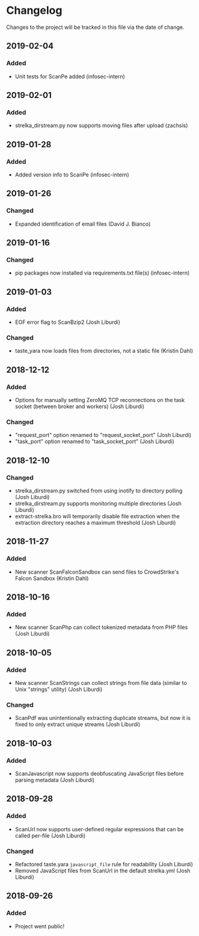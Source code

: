 # Changelog
Changes to the project will be tracked in this file via the date of change.

## 2019-02-04
### Added
- Unit tests for ScanPe added (infosec-intern)

## 2019-02-01
### Added
- strelka_dirstream.py now supports moving files after upload (zachsis)

## 2019-01-28
### Added
- Added version info to ScanPe (infosec-intern)

## 2019-01-26
### Changed
- Expanded identification of email files (David J. Bianco)

## 2019-01-16
### Changed
- pip packages now installed via requirements.txt file(s) (infosec-intern)

## 2019-01-03
### Added
- EOF error flag to ScanBzip2 (Josh Liburdi)
### Changed
- taste_yara now loads files from directories, not a static file (Kristin Dahl)

## 2018-12-12
### Added
- Options for manually setting ZeroMQ TCP reconnections on the task socket (between broker and workers) (Josh Liburdi)
### Changed
- "request_port" option renamed to "request_socket_port" (Josh Liburdi)
- "task_port" option renamed to "task_socket_port" (Josh Liburdi)

## 2018-12-10
### Changed
- strelka_dirstream.py switched from using inotify to directory polling (Josh Liburdi)
- strelka_dirstream.py supports monitoring multiple directories (Josh Liburdi)
- extract-strelka.bro will temporarily disable file extraction when the extraction directory reaches a maximum threshold (Josh Liburdi)

## 2018-11-27
### Added
- New scanner ScanFalconSandbox can send files to CrowdStrike's Falcon Sandbox (Kristin Dahl)

## 2018-10-16
### Added
- New scanner ScanPhp can collect tokenized metadata from PHP files (Josh Liburdi)

## 2018-10-05
### Added
- New scanner ScanStrings can collect strings from file data (similar to Unix "strings" utility) (Josh Liburdi)
### Changed
- ScanPdf was unintentionally extracting duplicate streams, but now it is fixed to only extract unique streams (Josh Liburdi)

## 2018-10-03
### Added
- ScanJavascript now supports deobfuscating JavaScript files before parsing metadata (Josh Liburdi)

## 2018-09-28
### Added
- ScanUrl now supports user-defined regular expressions that can be called per-file (Josh Liburdi)

### Changed
- Refactored taste.yara `javascript_file` rule for readability (Josh Liburdi)
- Removed JavaScript files from ScanUrl in the default strelka.yml (Josh Liburdi)

## 2018-09-26
### Added
- Project went public!
